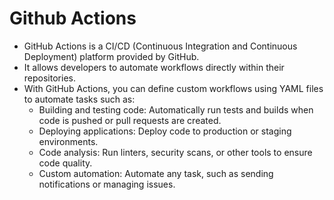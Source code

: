 # Github Actions

- GitHub Actions is a CI/CD (Continuous Integration and Continuous Deployment) platform provided by GitHub.
- It allows developers to automate workflows directly within their repositories. 
- With GitHub Actions, you can define custom workflows using YAML files to automate tasks such as:
  - Building and testing code: Automatically run tests and builds when code is pushed or pull requests are created.
  - Deploying applications: Deploy code to production or staging environments.
  - Code analysis: Run linters, security scans, or other tools to ensure code quality.
  - Custom automation: Automate any task, such as sending notifications or managing issues.